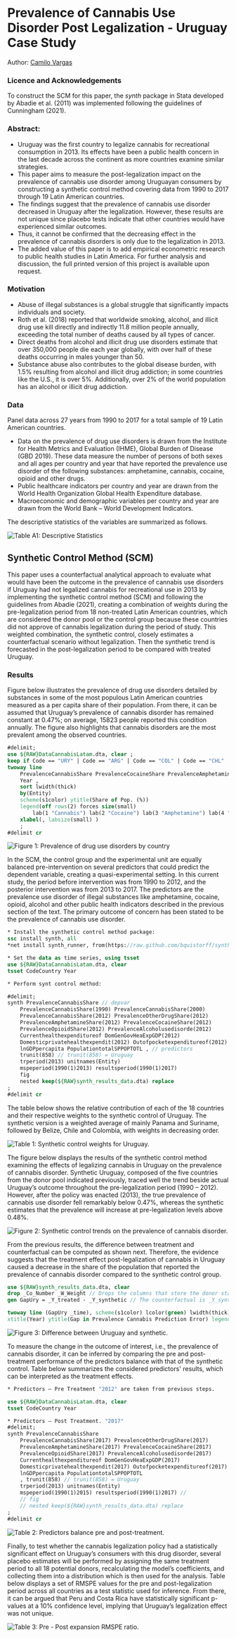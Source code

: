 # Prevalence of Cannabis Use Disorder Post Legalization - Uruguay Case Study

 Author: [Camilo Vargas](https://www.github.com/cvas91)

### Licence and Acknowledgements

To construct the SCM for this paper, the *synth* package in Stata developed by Abadie et al. (2011) was implemented following the guidelines of Cunningham (2021).

### Abstract:
- Uruguay was the first country to legalize cannabis for recreational consumption in 2013. Its effects have been a public health concern in the last decade across the continent as more countries examine similar strategies. 
- This paper aims to measure the post-legalization impact on the prevalence of cannabis use disorder among Uruguayan consumers by constructing a synthetic control method covering data from 1990 to 2017 through 19 Latin American countries. 
- The findings suggest that the prevalence of cannabis use disorder decreased in Uruguay after the legalization. However, these results are not unique since placebo tests indicate that other countries would have experienced similar outcomes. 
- Thus, it cannot be confirmed that the decreasing effect in the prevalence of cannabis disorders is only due to the legalization in 2013. 
- The added value of this paper is to add empirical econometric research to public health studies in Latin America. For further analysis and discussion, the full printed version of this project is available upon request.

### Motivation
- Abuse of illegal substances is a global struggle that significantly impacts individuals and society. 
- Roth et al. (2018) reported that worldwide smoking, alcohol, and illicit drug use kill directly and indirectly 11.8 million people annually, exceeding the total number of deaths caused by all types of cancer. 
- Direct deaths from alcohol and illicit drug use disorders estimate that over 350,000 people die each year globally, with over half of these deaths occurring in males younger than 50. 
- Substance abuse also contributes to the global disease burden, with 1.5% resulting from alcohol and illicit drug addiction; in some countries like the U.S., it is over 5%. Additionally, over 2% of the world population has an alcohol or illicit drug addiction.

### Data

Panel data across 27 years from 1990 to 2017 for a total sample of 19 Latin American countries. 
- Data on the prevalence of drug use disorders is drawn from the Institute for Health Metrics and Evaluation (IHME), Global Burden of Disease (GBD 2019). These data measure the number of persons of both sexes and all ages per country and year that have reported the prevalence use disorder of the following substances: amphetamine, cannabis, cocaine, opioid and other drugs. 
- Public healthcare indicators per country and year are drawn from the World Health Organization Global Health Expenditure database. 
- Macroeconomic and demographic variables per country and year are drawn from the World Bank – World Development Indicators.

The descriptive statistics of the variables are summarized as follows.

![Table A1: Descriptive Statistics](https://github.com/cvas91/CannabisLegalization/blob/main/Screenshot%202023-05-13%20172804.png)

## Synthetic Control Method (SCM)

This paper uses a counterfactual analytical approach to evaluate what would have been the outcome in the prevalence of cannabis use disorders if Uruguay had not legalized cannabis for recreational use in 2013 by implementing the synthetic control method (SCM) and following the guidelines from Abadie (2021), creating a combination of weights during the pre-legalization period from 18 non-treated Latin American countries, which are considered the donor pool or the control group because these countries did not approve of cannabis legalization during the period of study. This weighted combination, the synthetic control, closely estimates a counterfactual scenario without legalization. Then the synthetic trend is forecasted in the post-legalization period to be compared with treated Uruguay.

### Results

Figure below illustrates the prevalence of drug use disorders detailed by substances in some of the most populous Latin American countries measured as a per capita share of their population. From there, it can be assumed that Uruguay’s prevalence of cannabis disorder has remained constant at 0.47%; on average, 15823 people reported this condition annually. The figure also highlights that cannabis disorders are the most prevalent among the observed countries.

```stata
#delimit;
use ${RAW}DataCannabisLatam.dta, clear ;
keep if Code == "URY" | Code == "ARG" | Code == "COL" | Code == "CHL" | Code == "BRA" 	| Code == "MEX" ;
twoway line 
	PrevalenceCannabisShare PrevalenceCocaineShare PrevalenceAmphetamineShare PrevalenceOpioidShare PrevalenceOtherDrugShare PrevalenceAlcoholusedisorde 
	Year ,
	sort lwidth(thick)
	by(Entity) 
	scheme(s1color) ytitle(Share of Pop. (%)) 
	legend(off rows(2) forces size(small)
		lab(1 "Cannabis") lab(2 "Cocaine") lab(3 "Amphetamine") lab(4 "Opioid") lab(5 "Other Drug") lab(6 "Alcohol")) 
	xlabel(, labsize(small) )
	; 
#delimit cr
```

![Figure 1: Prevalence of drug use disorders by country](https://github.com/cvas91/CannabisLegalization/blob/main/Figure1.jpg)

In the SCM, the control group and the experimental unit are equally balanced pre-intervention on several predictors that could predict the dependent variable, creating a quasi-experimental setting. In this current study, the period before intervention was from 1990 to 2012, and the posterior intervention was from 2013 to 2017. The predictors are the prevalence use disorder of illegal substances like amphetamine, cocaine, opioid, alcohol and other public health indicators described in the previous section of the text. The primary outcome of concern has been stated to be the prevalence of cannabis use disorder.

```stata
* Install the synthetic control method package:
ssc install synth, all
*net install synth_runner, from(https://raw.github.com/bquistorff/synth_runner/master/) replace

* Set the data as time series, using tsset 
use ${RAW}DataCannabisLatam.dta, clear 
tsset CodeCountry Year 

* Perform synt control method:

#delimit;
synth PrevalenceCannabisShare // depvar
	PrevalenceCannabisShare(1990) PrevalenceCannabisShare(2000)
	PrevalenceCannabisShare(2012) PrevalenceOtherDrugShare(2012)
	PrevalenceAmphetamineShare(2012) PrevalenceCocaineShare(2012)
	PrevalenceOpioidShare(2012) PrevalenceAlcoholusedisorde(2012) 
	Currenthealthexpenditureof DomGenGovHeaExpGDP(2012) 
	Domesticprivatehealthexpendit(2012) Outofpocketexpenditureof(2012)
	lnGDPpercapita PopulationtotalSPPOPTOTL , // predictors
	trunit(858) // trunit(858) = Uruguay
	trperiod(2013) unitnames(Entity) 
	mspeperiod(1990(1)2013)	resultsperiod(1990(1)2017)
	fig 
	nested keep(${RAW}synth_results_data.dta) replace
;
#delimit cr
```

The table below shows the relative contribution of each of the 18 countries and their respective weights to the synthetic control of Uruguay. The synthetic version is a weighted average of mainly Panama and Suriname, followed by Belize, Chile and Colombia, with weights in decreasing order.

![Table 1: Synthetic control weights for Uruguay.](https://github.com/cvas91/CannabisLegalization/blob/main/Screenshot%202023-05-13%20185145.png)

The figure below displays the results of the synthetic control method examining the effects of legalizing cannabis in Uruguay on the prevalence of cannabis disorder. Synthetic Uruguay, composed of the five countries from the donor pool indicated previously, traced well the trend beside actual Uruguay’s outcome throughout the pre-legalization period (1990 – 2012). However, after the policy was enacted (2013), the true prevalence of cannabis use disorder fell remarkably below 0.47%, whereas the synthetic estimates that the prevalence will increase at pre-legalization levels above 0.48%. 

![Figure 2: Synthetic control trends on the prevalence of cannabis disorder.](https://github.com/cvas91/CannabisLegalization/blob/main/Screenshot%202023-05-13%20190057.png)

From the previous results, the difference between treatment and counterfactual can be computed as shown next. Therefore, the evidence suggests that the treatment effect post-legalization of cannabis in Uruguay caused a decrease in the share of the population that reported the prevalence of cannabis disorder compared to the synthetic control group.

```stata
use ${RAW}synth_results_data.dta, clear 
drop _Co_Number _W_Weight // Drops the columns that store the donor state weights
gen GapUry = _Y_treated - _Y_synthetic // The counterfactual is _Y_synthetic

twoway line (GapUry _time), scheme(s1color) lcolor(green) lwidth(thick) xline(2013) xmlabel(2013 "Legalization") yline(0) 
xtitle(Year) ytitle(Gap in Prevalence Cannabis Prediction Error) legend(on) // title("Difference between treatment and counterfactual") 
```

![Figure 3: Difference between Uruguay and synthetic.](https://github.com/cvas91/CannabisLegalization/blob/main/Figure3.jpg)

To measure the change in the outcome of interest, i.e., the prevalence of cannabis disorder, it can be inferred by comparing the pre and post-treatment performance of the predictors balance with that of the synthetic control. Table below summarizes the considered predictors' results, which can be interpreted as the treatment effects.

```stata
* Predictors – Pre Treatment "2012" are taken from previous steps.

use ${RAW}DataCannabisLatam.dta, clear 
tsset CodeCountry Year 

* Predictors – Post Treatment. "2017"
#delimit;
synth PrevalenceCannabisShare
	PrevalenceCannabisShare(2017) PrevalenceOtherDrugShare(2017)
	PrevalenceAmphetamineShare(2017) PrevalenceCocaineShare(2017) 
	PrevalenceOpioidShare(2017) PrevalenceAlcoholusedisorde(2017) 
	Currenthealthexpenditureof DomGenGovHeaExpGDP(2017) 
	Domesticprivatehealthexpendit(2017) Outofpocketexpenditureof(2017)
	lnGDPpercapita PopulationtotalSPPOPTOTL
	, trunit(858) // trunit(858) = Uruguay
	trperiod(2013) unitnames(Entity)
	mspeperiod(1990(1)2015)	resultsperiod(1990(1)2017) //
	// fig
	// nested keep(${RAW}synth_results_data.dta) replace
;
#delimit cr
```

![Table 2: Predictors balance pre and post-treatment.](https://github.com/cvas91/CannabisLegalization/blob/main/Screenshot%202023-05-13%20192638.png)

Finally, to test whether the cannabis legalization policy had a statistically significant effect on Uruguay’s consumers with this drug disorder, several placebo estimates will be performed by assigning the same treatment period to all 18 potential donors, recalculating the model’s coefficients, and collecting them into a distribution which is then used for the analysis.
Table below displays a set of RMSPE values for the pre and post-legalization period across all countries as a test statistic used for inference. From there, it can be argued that Peru and Costa Rica have statistically significant p-values at a 10% confidence level, implying that Uruguay’s legalization effect was not unique.

![Table 3: Pre - Post expansion RMSPE ratio.]()


